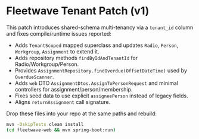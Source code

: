 # Fleetwave Tenant Patch (v1)

This patch introduces shared-schema multi-tenancy via a `tenant_id` column and
fixes compile/runtime issues reported:

- Adds `TenantScoped` mapped superclass and updates `Radio`, `Person`, `Workgroup`, `Assignment` to extend it.
- Adds repository methods `findByIdAndTenantId` for Radio/Workgroup/Person.
- Provides `AssignmentRepository.findOverdue(OffsetDateTime)` used by `OverdueScanner`.
- Adds `web` DTO `AssignmentDtos.AssignToPersonRequest` and minimal controllers for assignment/person/membership.
- Fixes seed data to use explicit `assigneePerson` instead of legacy fields.
- Aligns `returnAssignment` call signature.

Drop these files into your repo at the same paths and rebuild:

```bash
mvn -DskipTests clean install
(cd fleetwave-web && mvn spring-boot:run)
```
